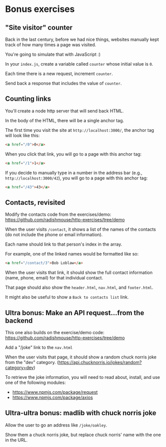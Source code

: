 
# Bonus exercises

## "Site visitor" counter

Back in the last century, before we had nice things, websites manually kept track of how many times a page was visited.

You're going to simulate that with JavaScript :)

In your `index.js`, create a variable called `counter` whose initial value is `0`.

Each time there is a new request, increment `counter`.

Send back a response that includes the value of `counter`.

## Counting links

You'll create a node http server that will send back HTML.

In the body of the HTML, there will be a single anchor tag.

The first time you visit the site at `http://localhost:3000/`, the anchor tag will look like this:

```html
<a href="/0">0</a>
```

When you click that link, you will go to a page with this anchor tag:

```html
<a href="/1">1</a>
```

If you decide to manually type in a number in the address bar (e.g., `http://localhost:3000/42`), you will go to a page with this anchor tag:

```html
<a href="/43">43</a>
```


## Contacts, revisited

Modify the contacts code from the exercises/demo: https://github.com/radishmouse/http-exercises/tree/demo

When the user visits `/contact`, it shows a list of the names of the contacts (do not include the phone or email information).

Each name should link to that person's index in the array.

For example, one of the linked names would be formatted like so:

```html
<a href="/contact/3">Bob Loblaw</a>
```

When the user visits that link, it should show the full contact information (name, phone, email) for that individual contact.

That page should also show the `header.html`, `nav.html`, and `footer.html`.

It might also be useful to show a `Back to contacts list` link.


## Ultra bonus: Make an API request...from the backend

This one also builds on the exercise/demo code: https://github.com/radishmouse/http-exercises/tree/demo


Add a "/joke" link to the `nav.html`

When the user visits that page, it should show a random chuck norris joke from the "dev" category. (https://api.chucknorris.io/jokes/random?category=dev)

To retrieve the joke information, you will need to read about, install, and use one of the following modules:

- https://www.npmjs.com/package/request
- https://www.npmjs.com/package/axios

## Ultra-ultra bonus: madlib with chuck norris joke

Allow the user to go an address like `/joke/oakley`.

Show them a chuck norris joke, but replace chuck norris' name with the one in the URL.
